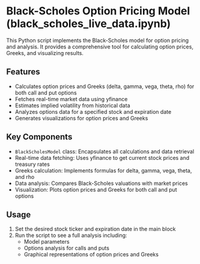 # Black-Scholes Option Pricing Model (black_scholes_live_data.ipynb)

This Python script implements the Black-Scholes model for option pricing and analysis. It provides a comprehensive tool for calculating option prices, Greeks, and visualizing results.

## Features

- Calculates option prices and Greeks (delta, gamma, vega, theta, rho) for both call and put options
- Fetches real-time market data using yfinance
- Estimates implied volatility from historical data
- Analyzes options data for a specified stock and expiration date
- Generates visualizations for option prices and Greeks

## Key Components

- `BlackScholesModel` class: Encapsulates all calculations and data retrieval
- Real-time data fetching: Uses yfinance to get current stock prices and treasury rates
- Greeks calculation: Implements formulas for delta, gamma, vega, theta, and rho
- Data analysis: Compares Black-Scholes valuations with market prices
- Visualization: Plots option prices and Greeks for both call and put options

## Usage

1. Set the desired stock ticker and expiration date in the main block
2. Run the script to see a full analysis including:
   - Model parameters
   - Options analysis for calls and puts
   - Graphical representations of option prices and Greeks
